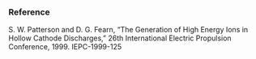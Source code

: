 ### Reference
S. W. Patterson and D. G. Fearn, “The Generation of High Energy Ions in Hollow Cathode Discharges,” 26th International Electric Propulsion Conference, 1999. IEPC-1999-125
